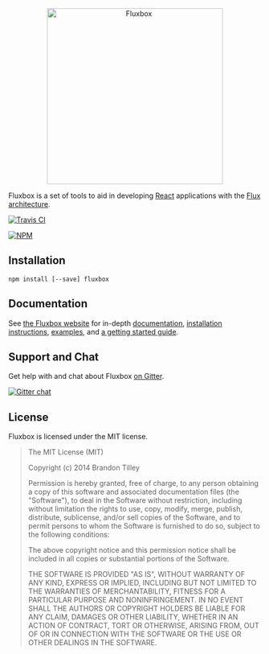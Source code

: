 <div align="center">
<img src="https://raw.githubusercontent.com/BinaryMuse/fluxbox/master/fluxbox.svg" height="350" alt="Fluxbox" title="Fluxbox">
</div>

Fluxbox is a set of tools to aid in developing
[React](http://facebook.github.io/react/) applications with the [Flux
architecture](http://facebook.github.io/react/docs/flux-overview.html).

[![Travis CI](https://api.travis-ci.org/BinaryMuse/fluxbox.svg)](https://travis-ci.org/BinaryMuse/fluxbox)

[![NPM](https://nodei.co/npm/fluxbox.png?downloads=true)](https://nodei.co/npm/fluxbox/)

Installation
------------

    npm install [--save] fluxbox

Documentation
-------------

See [the Fluxbox website](http://fluxbox.io) for in-depth
[documentation](http://fluxbox.io/documentation/),
[installation instructions](http://fluxbox.io/getting-started/installation.html),
[examples](http://fluxbox.io/examples/), and
[a getting started guide](http://fluxbox.io/getting-started/quick-start.html).

Support and Chat
----------------

Get help with and chat about Fluxbox [on Gitter](https://gitter.im/BinaryMuse/fluxbox).

[![Gitter chat](https://badges.gitter.im/BinaryMuse/fluxbox.png)](https://gitter.im/BinaryMuse/fluxbox)

License
-------

Fluxbox is licensed under the MIT license.

> The MIT License (MIT)
>
> Copyright (c) 2014 Brandon Tilley
>
> Permission is hereby granted, free of charge, to any person obtaining a copy
> of this software and associated documentation files (the "Software"), to deal
> in the Software without restriction, including without limitation the rights
> to use, copy, modify, merge, publish, distribute, sublicense, and/or sell
> copies of the Software, and to permit persons to whom the Software is
> furnished to do so, subject to the following conditions:
>
> The above copyright notice and this permission notice shall be included in
> all copies or substantial portions of the Software.
>
> THE SOFTWARE IS PROVIDED "AS IS", WITHOUT WARRANTY OF ANY KIND, EXPRESS OR
> IMPLIED, INCLUDING BUT NOT LIMITED TO THE WARRANTIES OF MERCHANTABILITY,
> FITNESS FOR A PARTICULAR PURPOSE AND NONINFRINGEMENT. IN NO EVENT SHALL THE
> AUTHORS OR COPYRIGHT HOLDERS BE LIABLE FOR ANY CLAIM, DAMAGES OR OTHER
> LIABILITY, WHETHER IN AN ACTION OF CONTRACT, TORT OR OTHERWISE, ARISING FROM,
> OUT OF OR IN CONNECTION WITH THE SOFTWARE OR THE USE OR OTHER DEALINGS IN
> THE SOFTWARE.
